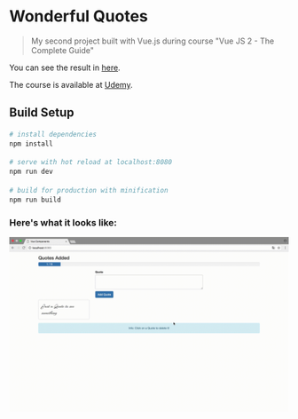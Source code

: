 # Wonderful Quotes

> My second project built with Vue.js during course "Vue JS 2 - The Complete Guide"

You can see the result in [here](https://wonderful-quote.firebaseapp.com/).

The course is available at [Udemy](https://www.udemy.com/vuejs-2-the-complete-guide/).

## Build Setup

``` bash
# install dependencies
npm install

# serve with hot reload at localhost:8080
npm run dev

# build for production with minification
npm run build
```


### Here's what it looks like:

![Output sample](https://github.com/1obanov/wonderful-quote/blob/master/wonderful-quotes.gif)


